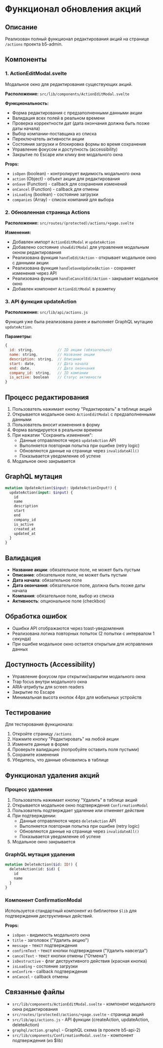 # Функционал обновления акций

## Описание

Реализован полный функционал редактирования акций на странице `/actions` проекта b5-admin.

## Компоненты

### 1. ActionEditModal.svelte

Модальное окно для редактирования существующих акций.

**Расположение:** `src/lib/components/ActionEditModal.svelte`

**Функциональность:**
- Форма редактирования с предзаполненными данными акции
- Валидация всех полей в реальном времени
- Проверка корректности дат (дата окончания должна быть позже даты начала)
- Выбор компании-поставщика из списка
- Переключатель активности акции
- Состояния загрузки и блокировка формы во время сохранения
- Управление фокусом и доступность (accessibility)
- Закрытие по Escape или клику вне модального окна

**Props:**
- `isOpen` (boolean) - контролирует видимость модального окна
- `action` (Object) - объект акции для редактирования
- `onSave` (Function) - callback для сохранения изменений
- `onCancel` (Function) - callback для отмены
- `isLoading` (boolean) - состояние загрузки
- `companies` (Array) - список компаний для выбора

### 2. Обновленная страница Actions

**Расположение:** `src/routes/(protected)/actions/+page.svelte`

**Изменения:**
- Добавлен импорт `ActionEditModal` и `updateAction`
- Добавлено состояние `showEditModal` для управления модальным окном редактирования
- Реализована функция `handleEditAction` - открывает модальное окно с данными акции
- Реализована функция `handleSaveUpdatedAction` - сохраняет изменения через API
- Реализована функция `handleCancelEditAction` - закрывает модальное окно
- Добавлен компонент `ActionEditModal` в разметку

### 3. API функция updateAction

**Расположение:** `src/lib/api/actions.js`

Функция уже была реализована ранее и выполняет GraphQL мутацию `updateAction`.

**Параметры:**
```javascript
{
  id: string,           // ID акции (обязательно)
  name: string,         // Название акции
  description: string,  // Описание
  start: date,          // Дата начала
  end: date,            // Дата окончания
  company_id: string,   // ID компании
  is_active: boolean    // Статус активности
}
```

## Процесс редактирования

1. Пользователь нажимает кнопку "Редактировать" в таблице акций
2. Открывается модальное окно `ActionEditModal` с предзаполненными данными
3. Пользователь вносит изменения в форму
4. Форма валидируется в реальном времени
5. При нажатии "Сохранить изменения":
   - Данные отправляются через `updateAction` API
   - Выполняется повторная попытка при ошибке (retry logic)
   - Обновляются данные на странице через `invalidateAll()`
   - Показывается уведомление об успехе
6. Модальное окно закрывается

## GraphQL мутация

```graphql
mutation UpdateAction($input: UpdateActionInput!) {
  updateAction(input: $input) {
    id
    name
    description
    start
    end
    company_id
    is_active
    created_at
    updated_at
  }
}
```

## Валидация

- **Название акции**: обязательное поле, не может быть пустым
- **Описание**: обязательное поле, не может быть пустым
- **Дата начала**: обязательное поле
- **Дата окончания**: обязательное поле, должна быть позже даты начала
- **Компания**: обязательное поле, выбор из списка
- **Активность**: опциональное поле (checkbox)

## Обработка ошибок

- Ошибки API отображаются через toast-уведомления
- Реализована логика повторных попыток (2 попытки с интервалом 1 секунда)
- При ошибке модальное окно остается открытым для исправления данных

## Доступность (Accessibility)

- Управление фокусом при открытии/закрытии модального окна
- Trap focus внутри модального окна
- ARIA-атрибуты для screen readers
- Закрытие по Escape
- Минимальная высота кнопок 44px для мобильных устройств

## Тестирование

Для тестирования функционала:

1. Откройте страницу `/actions`
2. Нажмите кнопку "Редактировать" на любой акции
3. Измените данные в форме
4. Проверьте валидацию (попробуйте оставить поля пустыми)
5. Сохраните изменения
6. Убедитесь, что данные обновились в таблице

## Функционал удаления акций

### Процесс удаления

1. Пользователь нажимает кнопку "Удалить" в таблице акций
2. Открывается модальное окно подтверждения `ConfirmationModal`
3. Пользователь подтверждает удаление или отменяет действие
4. При подтверждении:
   - Данные отправляются через `deleteAction` API
   - Выполняется повторная попытка при ошибке (retry logic)
   - Обновляются данные на странице через `invalidateAll()`
   - Показывается уведомление об успехе
5. Модальное окно закрывается

### GraphQL мутация удаления

```graphql
mutation DeleteAction($id: ID!) {
  deleteAction(id: $id) {
    id
    name
  }
}
```

### Компонент ConfirmationModal

Используется стандартный компонент из библиотеки `$lib` для подтверждения деструктивных действий.

**Props:**
- `isOpen` - видимость модального окна
- `title` - заголовок ("Удалить акцию")
- `message` - текст подтверждения
- `confirmText` - текст кнопки подтверждения ("Удалить навсегда")
- `cancelText` - текст кнопки отмены ("Отмена")
- `isDestructive` - флаг деструктивного действия (красная кнопка)
- `isLoading` - состояние загрузки
- `onConfirm` - callback подтверждения
- `onCancel` - callback отмены

## Связанные файлы

- `src/lib/components/ActionEditModal.svelte` - компонент модального окна редактирования
- `src/routes/(protected)/actions/+page.svelte` - страница акций
- `src/lib/api/actions.js` - API функции (createAction, updateAction, deleteAction)
- `graphql/action.graphql` - GraphQL схема (в проекте b5-api-2)
- `src/lib/components/ConfirmationModal.svelte` - компонент подтверждения (из $lib)

